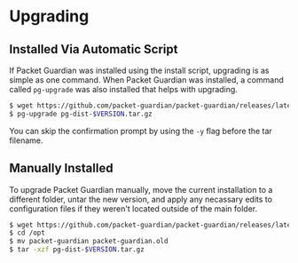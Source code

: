 # Upgrading

## Installed Via Automatic Script

If Packet Guardian was installed using the install script, upgrading is as simple as one command. When Packet Guardian was installed, a command called `pg-upgrade` was also installed that helps with upgrading.

```Bash
$ wget https://github.com/packet-guardian/packet-guardian/releases/latest/pg-dist-$VERSION.tar.gz
$ pg-upgrade pg-dist-$VERSION.tar.gz
```

You can skip the confirmation prompt by using the `-y` flag before the tar filename.

## Manually Installed

To upgrade Packet Guardian manually, move the current installation to a different folder, untar the new version, and apply any necassary edits to configuration files if they weren't located outside of the main folder.

```Bash
$ wget https://github.com/packet-guardian/packet-guardian/releases/latest/pg-dist-$VERSION.tar.gz
$ cd /opt
$ mv packet-guardian packet-guardian.old
$ tar -xzf pg-dist-$VERSION.tar.gz
```
